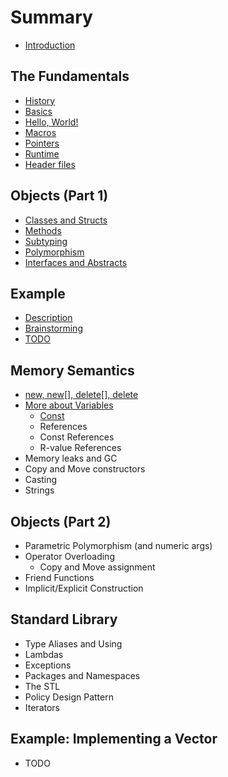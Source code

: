# Summary

* [Introduction](README.md)

## The Fundamentals
* [History](chapter-1/history.md)
* [Basics](chapter-1/basics.md)
* [Hello, World!](chapter-1/helloworld.md)
* [Macros](chapter-1/macros.md)
* [Pointers](chapter-1/pointers.md)
* [Runtime](chapter-1/runtime.md)
* [Header files](chapter-1/headers.md)

## Objects \(Part 1\)
* [Classes and Structs](chapter-2/classes.md)
* [Methods](chapter-2/methods.md)
* [Subtyping](chapter-2/subtyping.md)
* [Polymorphism](chapter-2/polymorphism.md)
* [Interfaces and Abstracts](chapter-2/purevirt.md)

## Example
* [Description](chapter-3/desc.md)
* [Brainstorming](chapter-3/brainstorming1.md)
* [TODO](todo.md)

## Memory Semantics
* [new, new\[\], delete\[\], delete](new-new-delete-delete.md)
* [More about Variables](more-about-variables.md)
    * [Const](const.md)
    * References
    * Const References
    * R-value References
* Memory leaks and GC
* Copy and Move constructors
* Casting
* Strings

## Objects \(Part 2\)
* Parametric Polymorphism \(and numeric args\)
* Operator Overloading
    * Copy and Move assignment
* Friend Functions
* Implicit\/Explicit Construction

## Standard Library
* Type Aliases and Using
* Lambdas
* Exceptions
* Packages and Namespaces
* The STL
* Policy Design Pattern
* Iterators

## Example: Implementing a Vector
* TODO

